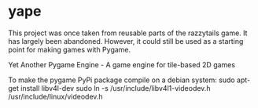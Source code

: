 yape
====

This project was once taken from reusable parts of the razzytails game. It has largely been abandoned. However, it could still be used as a starting point for making games with Pygame.

Yet Another Pygame Engine - A game engine for tile-based 2D games


To make the pygame PyPi package compile on a debian system:
    sudo apt-get install libv4l-dev
    sudo ln -s /usr/include/libv4l1-videodev.h /usr/include/linux/videodev.h

